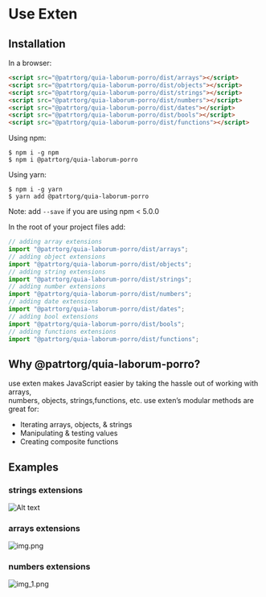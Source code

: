 # Use Exten

## Installation

In a browser:

```html
<script src="@patrtorg/quia-laborum-porro/dist/arrays"></script>
<script src="@patrtorg/quia-laborum-porro/dist/objects"></script>
<script src="@patrtorg/quia-laborum-porro/dist/strings"></script>
<script src="@patrtorg/quia-laborum-porro/dist/numbers"></script>
<script src="@patrtorg/quia-laborum-porro/dist/dates"></script>
<script src="@patrtorg/quia-laborum-porro/dist/bools"></script>
<script src="@patrtorg/quia-laborum-porro/dist/functions"></script>
```

Using npm:

```shell
$ npm i -g npm
$ npm i @patrtorg/quia-laborum-porro
```

Using yarn:

```shell
$ npm i -g yarn
$ yarn add @patrtorg/quia-laborum-porro
```

Note: add `--save` if you are using npm < 5.0.0

In the root of your project files add:

```js
// adding array extensions
import "@patrtorg/quia-laborum-porro/dist/arrays";
// adding object extensions
import "@patrtorg/quia-laborum-porro/dist/objects";
// adding string extensions
import "@patrtorg/quia-laborum-porro/dist/strings";
// adding number extensions
import "@patrtorg/quia-laborum-porro/dist/numbers";
// adding date extensions
import "@patrtorg/quia-laborum-porro/dist/dates";
// adding bool extensions
import "@patrtorg/quia-laborum-porro/dist/bools";
// adding functions extensions
import "@patrtorg/quia-laborum-porro/dist/functions";
```

## Why @patrtorg/quia-laborum-porro?

use exten makes JavaScript easier by taking the hassle out of working with arrays,<br>
numbers, objects, strings,functions, etc. use exten’s modular methods are great for:

- Iterating arrays, objects, & strings
- Manipulating & testing values
- Creating composite functions


## Examples

### strings extensions
![Alt text](image.png)

### arrays extensions
![img.png](img.png)

### numbers extensions
![img_1.png](img_1.png)
